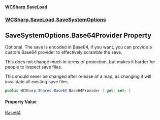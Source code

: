 #### [WCSharp.SaveLoad](index.md 'index')
### [WCSharp.SaveLoad](WCSharp.SaveLoad.md 'WCSharp.SaveLoad').[SaveSystemOptions](WCSharp.SaveLoad.SaveSystemOptions.md 'WCSharp.SaveLoad.SaveSystemOptions')

## SaveSystemOptions.Base64Provider Property

Optional. The save is encoded in Base64, if you want, you can provide a custom Base64 provider to effectively scramble the save.  
  
This does not change much in terms of protection, but makes it harder for people to inspect save files.  
  
This should never be changed after release of a map, as changing it will invalidate all existing save files.

```csharp
public WCSharp.Shared.Base64 Base64Provider { get; set; }
```

#### Property Value
[Base64](../WCSharp.Shared/WCSharp.Shared.Base64.md 'WCSharp.Shared.Base64')